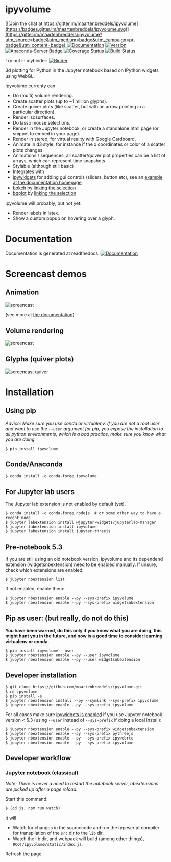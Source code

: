 # ipyvolume

[![Join the chat at https://gitter.im/maartenbreddels/ipyvolume](https://badges.gitter.im/maartenbreddels/ipyvolume.svg)](https://gitter.im/maartenbreddels/ipyvolume?utm_source=badge&utm_medium=badge&utm_campaign=pr-badge&utm_content=badge)
[![Documentation](https://readthedocs.org/projects/ipyvolume/badge/?version=latest)](https://ipyvolume.readthedocs.io/en/latest/?badge=latest)
[![Version](https://img.shields.io/pypi/v/ipyvolume.svg)](https://pypi.python.org/pypi/ipyvolume)
[![Anaconda-Server Badge](https://anaconda.org/conda-forge/ipyvolume/badges/downloads.svg)](https://anaconda.org/conda-forge/ipyvolume)
[![Coverage Status](https://coveralls.io/repos/github/maartenbreddels/ipyvolume/badge.svg)](https://coveralls.io/github/maartenbreddels/ipyvolume)
[![Build Status](https://travis-ci.org/maartenbreddels/ipyvolume.svg?branch=master)](https://travis-ci.org/maartenbreddels/ipyvolume)

Try out in mybinder: [![Binder](http://mybinder.org/badge.svg)](https://beta.mybinder.org/v2/gh/maartenbreddels/ipyvolume/master?filepath=notebooks/simple.ipynb)

3d plotting for Python in the Jupyter notebook based on IPython widgets using WebGL.

Ipyvolume currenty can
 * Do (multi) volume rendering.
 * Create scatter plots (up to ~1 million glyphs).
 * Create quiver plots (like scatter, but with an arrow pointing in a particular direction).
 * Render isosurfaces.
 * Do lasso mouse selections.
 * Render in the Jupyter notebook, or create a standalone html page (or snippet to embed in your page).
 * Render in stereo, for virtual reality with Google Cardboard.
 * Animate in d3 style, for instance if the x coordinates or color of a scatter plots changes.
 * Animations / sequences, all scatter/quiver plot properties can be a list of arrays, which can represent time snapshots.
 * Stylable (although still basic)
 * Integrates with
  * [ipywidgets](https://github.com/ipython/ipywidgets) for adding gui controls (sliders, button etc), see an [example at the documentation homepage](http://ipyvolume.readthedocs.io/en/latest/index.html#built-on-ipywidgets)
  * [bokeh](//bokeh.pydata.org)  by [linking the selection](http://ipyvolume.readthedocs.io/en/latest/bokeh.html)
  * [bqplot](https://github.com/bloomberg/bqplot) by [linking the selection](http://ipyvolume.readthedocs.io/en/latest/bqplot.html)

Ipyvolume will probably, but not yet:
 * Render labels in latex.
 * Show a custom popup on hovering over a glyph.

# Documentation

Documentation is generated at readthedocs: [![Documentation](https://readthedocs.org/projects/ipyvolume/badge/?version=latest)](https://ipyvolume.readthedocs.io/en/latest/?badge=latest)

# Screencast demos

## Animation

![screencast](https://cloud.githubusercontent.com/assets/1765949/23901444/8d4f26f8-08bd-11e7-81e6-cedad0a8471c.gif)

(see more at [the documentation](https://ipyvolume.readthedocs.io/en/latest/animation.html))

## Volume rendering

![screencast](https://raw.githubusercontent.com/maartenbreddels/ipyvolume/master/misc/screencast.gif)

## Glyphs (quiver plots)

![screencast quiver](https://raw.githubusercontent.com/maartenbreddels/ipyvolume/master/misc/screencast_quiver.gif)

# Installation

## Using pip

*Advice: Make sure you use conda or virtualenv. If you are not a root user and want to use the `--user` argument for pip, you expose the installation to all python environments, which is a bad practice, make sure you know what you are doing.*

```
$ pip install ipyvolume
```

## Conda/Anaconda

```
$ conda install -c conda-forge ipyvolume
```

## For Jupyter lab users

The Jupyter lab extension is not enabled by default (yet).

```
$ conda install -c conda-forge nodejs  # or some other way to have a recent node
$ jupyter labextension install @jupyter-widgets/jupyterlab-manager
$ jupyter labextension install ipyvolume
$ jupyter labextension install jupyter-threejs

```


## Pre-notebook 5.3

If you are still using an old notebook version, ipyvolume and its dependend extension (widgetsnbextension) need to be enabled manually. If unsure, check which extensions are enabled:

```
$ jupyter nbextension list
```

If not enabled, enable them:

```
$ jupyter nbextension enable --py --sys-prefix ipyvolume
$ jupyter nbextension enable --py --sys-prefix widgetsnbextension
```

## Pip as user: (but really, do not do this)

**You have been warned, do this only if you know what you are doing, this might hunt you in the future, and now is a good time to consider learning virtualenv or conda.**

```
$ pip install ipyvolume --user
$ jupyter nbextension enable --py --user ipyvolume
$ jupyter nbextension enable --py --user widgetsnbextension
```



## Developer installation

```
$ git clone https://github.com/maartenbreddels/ipyvolume.git
$ cd ipyvolume
$ pip install -e .
$ jupyter nbextension install --py --symlink --sys-prefix ipyvolume
$ jupyter nbextension enable --py --sys-prefix ipyvolume
```

For all cases make sure [ipywidgets is enabled](http://ipywidgets.readthedocs.io/en/latest/user_install.html) if you use Jupyter notebook version < 5.3 (using `--user` instead of `--sys-prefix` if doing a local install):

```
$ jupyter nbextension enable --py --sys-prefix widgetsnbextension
$ jupyter nbextension enable --py --sys-prefix pythreejs
$ jupyter nbextension enable --py --sys-prefix ipywebrtc
$ jupyter nbextension enable --py --sys-prefix ipyvolume
```

## Developer workflow

### Jupyter notebook (classical)

*Note: There is never a need to restart the notebook server, nbextensions are picked up after a page reload.*

Start this command:
```
$ (cd js; npm run watch)
```

It will
 * Watch for changes in the sourcecode and run the typescript compiler for transpilation of the `src` dir to the `lib` dir.
 * Watch the lib dir, and webpack will build (among other things), `ROOT/ipyvolume/static/index.js`.

Refresh the page.

